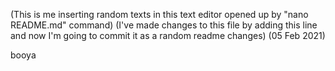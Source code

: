 (This is me inserting random texts in this text editor opened up by "nano README.md" command)
(I've made changes to this file by adding this line and now I'm going to commit it as a random readme changes)
(05 Feb 2021)

booya
